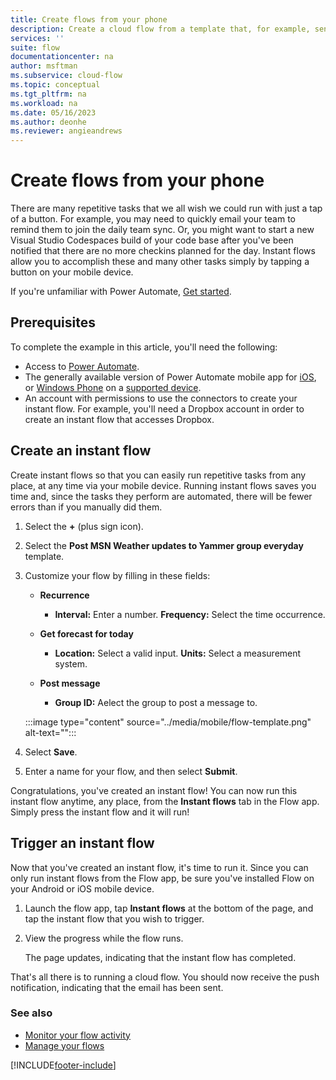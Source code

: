 ```yaml
---
title: Create flows from your phone
description: Create a cloud flow from a template that, for example, sends a push notification when you receive mail from an address that you specify.
services: ''
suite: flow
documentationcenter: na
author: msftman
ms.subservice: cloud-flow
ms.topic: conceptual
ms.tgt_pltfrm: na
ms.workload: na
ms.date: 05/16/2023
ms.author: deonhe
ms.reviewer: angieandrews
---
```


# Create flows from your phone

There are many repetitive tasks that we all wish we could run with just a tap of a button. For example, you may need to quickly email your team to remind them to join the daily team sync. Or, you might want to start a new Visual Studio Codespaces build of your code base after you've been notified that there are no more checkins planned for the day. Instant flows allow you to accomplish these and many other tasks simply by tapping a button on your mobile device.

If you're unfamiliar with Power Automate, [Get started](getting-started.md).

## Prerequisites

To complete the example in this article, you'll need the following:

* Access to [Power Automate](https://make.powerautomate.com).
* The generally available version of Power Automate mobile app for [iOS](https://aka.ms/flowmobiledocsios), or [Windows Phone](https://aka.ms/flowmobilewindows) on a [supported device](getting-started.md#use-the-mobile-app).
* An account with permissions to use the connectors to create your instant flow. For example, you'll need a Dropbox account in order to create an instant flow that accesses Dropbox.

## Create an instant flow

Create instant flows so that you can easily run repetitive tasks from any place, at any time via your mobile device. Running instant flows saves you time and, since the tasks they perform are automated, there will be fewer errors than if you manually did them.  

1. Select the **+** (plus sign icon).
1. Select the **Post MSN Weather updates to Yammer group everyday** template.
1. Customize your flow by filling in these fields:

    - **Recurrence**

        - **Interval:** Enter a number. **Frequency:** Select the time occurrence.

    - **Get forecast for today**

        - **Location:** Select a valid input. **Units:** Select a measurement system.

    - **Post message**

        - **Group ID:** Aelect the group to post a message to.


    :::image type="content" source="../media/mobile/flow-template.png" alt-text="<alt text>":::

1. Select **Save**.
1. Enter a name for your flow, and then select **Submit**.

Congratulations, you've created an instant flow! You can now run this instant flow anytime, any place, from the **Instant flows** tab in the Flow app. Simply press the instant flow and it will run!

## Trigger an instant flow

Now that you've created an instant flow, it's time to run it. Since you can only run instant flows from the Flow app, be sure you've installed Flow on your Android or iOS mobile device.  

1. Launch the flow app, tap **Instant flows** at the bottom of the page, and tap the instant flow that you wish to trigger.  
1. View the progress while the flow runs.

    The page updates, indicating that the instant flow has completed.  

That's all there is to running a cloud flow. You should now receive the push notification, indicating that the email has been sent.  

### See also

* [Monitor your flow activity](mobile-monitor-activity.md)
* [Manage your flows](mobile-manage-flows.md)



[!INCLUDE[footer-include](includes/footer-banner.md)]
